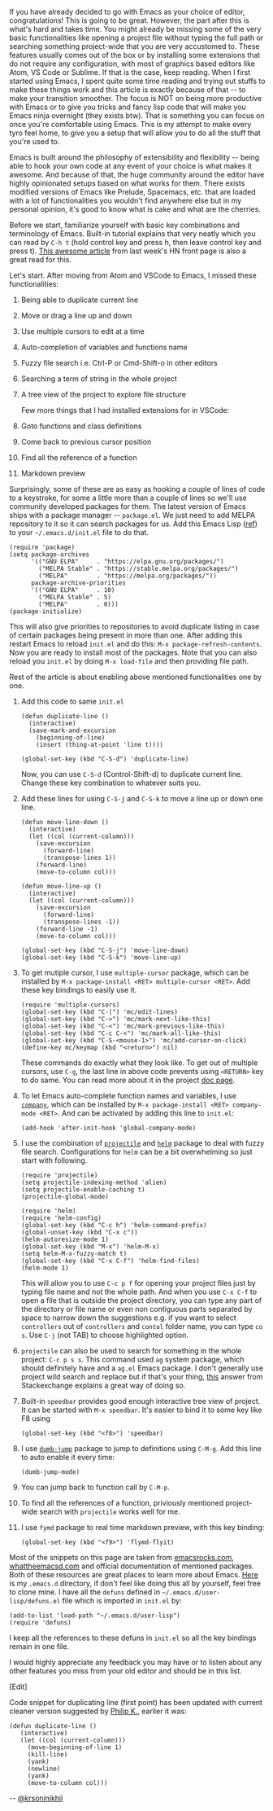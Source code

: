 If you have already decided to go with Emacs as your choice of editor,
congratulations! This is going to be great. However, the part after
this is what's hard and takes time. You might already be missing some
of the very basic functionalities like opening a project file without
typing the full path or searching something project-wide that you are
very accustomed to. These features usually comes out of the box or by
installing some extensions that do not require any configuration,
with most of graphics based editors like Atom, VS Code or Sublime. If
that is the case, keep reading. When I first started using Emacs, I
spent quite some time reading and trying out stuffs to make these
things work and this article is exactly because of that -- to make
your transition smoother. The focus is NOT on being more productive
with Emacs or to give you tricks and fancy lisp code that will make
you Emacs ninja overnight (they exists btw). That is something you can
focus on once you're comfortable using Emacs. This is my attempt to
make every tyro feel home, to give you a setup that will allow you to
do all the stuff that you're used to.

Emacs is built around the philosophy of extensibility and flexibility
-- being able to hook your own code at any event of your choice is
what makes it awesome. And because of that, the huge community around
the editor have highly opinionated setups based on what works for
them. There exists modified versions of Emacs like Prelude, Spacemacs,
etc. that are loaded with a lot of functionalities you wouldn't find
anywhere else but in my personal opinion, it's good to know what is cake
and what are the cherries.

Before we start, familiarize yourself with basic key combinations and
terminology of Emacs. Built-in tutorial explains that very neatly
which you can read by `C-h t` (hold control key and press h, then
leave control key and press t). [This awesome
article](http://www.jesshamrick.com/2012/09/10/absolute-beginners-guide-to-emacs/)
from last week's HN front page is also a great read for this.

Let's start. After moving from Atom and VSCode to Emacs, I missed these
functionalities:

1. Being able to duplicate current line
2. Move or drag a line up and down
3. Use multiple cursors to edit at a time
4. Auto-completion of variables and functions name
5. Fuzzy file search i.e. Ctrl-P or Cmd-Shift-o in other editors
6. Searching a term of string in the whole project
7. A tree view of the project to explore file structure

   Few more things that I had installed extensions for in VSCode:

8. Goto functions and class definitions
9. Come back to previous cursor position
10. Find all the reference of a function
11. Markdown preview

Surprisingly, some of these are as easy as hooking a couple of lines
of code to a keystroke, for some a little more than a couple of lines
so we'll use community developed packages for them. The latest version
of Emacs ships with a package manager -- `package.el`. We just need to
add MELPA repository to it so it can search packages for us. Add this
Emacs Lisp ([ref](https://emacs.stackexchange.com/a/2989/21028)) to
your `~/.emacs.d/init.el` file to do that.

```elisp
(require 'package)
(setq package-archives
      '(("GNU ELPA"     . "https://elpa.gnu.org/packages/")
        ("MELPA Stable" . "https://stable.melpa.org/packages/")
        ("MELPA"        . "https://melpa.org/packages/"))
      package-archive-priorities
      '(("GNU ELPA"     . 10)
        ("MELPA Stable" . 5)
        ("MELPA"        . 0)))
(package-initialize)
```

This will also give priorities to repositories to avoid duplicate
listing in case of certain packages being present in more than
one. After adding this restart Emacs to reload `init.el` and do this:
`M-x package-refresh-contents`. Now you are ready to install most of
the packages. Note that you can also reload you `init.el` by doing
`M-x load-file` and then providing file path.

Rest of the article is about enabling above mentioned functionalities
one by one.


1. Add this code to same `init.el`

    ```elisp
    (defun duplicate-line ()
      (interactive)
      (save-mark-and-excursion
        (beginning-of-line)
        (insert (thing-at-point 'line t))))

    (global-set-key (kbd "C-S-d") 'duplicate-line)
    ```

    Now, you can use `C-S-d` (Control-Shift-d) to duplicate current
    line. Change these key combination to whatever suits you.

2. Add these lines for using `C-S-j` and `C-S-k` to move a line up or
   down one line.

    ```elisp
    (defun move-line-down ()
      (interactive)
      (let ((col (current-column)))
        (save-excursion
          (forward-line)
          (transpose-lines 1))
        (forward-line)
        (move-to-column col)))

    (defun move-line-up ()
      (interactive)
      (let ((col (current-column)))
        (save-excursion
          (forward-line)
          (transpose-lines -1))
        (forward-line -1)
        (move-to-column col)))

    (global-set-key (kbd "C-S-j") 'move-line-down)
    (global-set-key (kbd "C-S-k") 'move-line-up)
    ```

3. To get mutiple cursor, I use `multiple-cursor` package, which can
   be installed by `M-x package-install <RET> multiple-cursor <RET>`. Add these
   key bindings to easily use it.

    ```elisp
    (require 'multiple-cursors)
    (global-set-key (kbd "C-|") 'mc/edit-lines)
    (global-set-key (kbd "C->") 'mc/mark-next-like-this)
    (global-set-key (kbd "C-<") 'mc/mark-previous-like-this)
    (global-set-key (kbd "C-c C-<") 'mc/mark-all-like-this)
    (global-set-key (kbd "C-S-<mouse-1>") 'mc/add-cursor-on-click)
    (define-key mc/keymap (kbd "<return>") nil)
    ```

   These commands do exactly what they look like. To get out of multiple
   cursors, use `C-g`, the last line in above code prevents using `<RETURN>`
   key to do same. You can read more about it in the project [doc page](http://stable.melpa.org/#/multiple-cursors).

4. To let Emacs auto-complete function names and variables, I use
   [`company`](http://stable.melpa.org/#/company), which can be
   installed by `M-x package-install <RET> company-mode <RET>`. And can be
   activated by adding this line to `init.el`:

    ```elisp
    (add-hook 'after-init-hook 'global-company-mode)
    ```

5. I use the combination of
   [`projectile`](https://www.projectile.mx/en/latest/) and
   [`helm`](https://emacs-helm.github.io/helm/) package to deal with
   fuzzy file search. Configurations for `helm` can be a bit overwhelming so
   just start with following.

    ```elisp
    (require 'projectile)
    (setq projectile-indexing-method 'alien)
    (setq projectile-enable-caching t)
    (projectile-global-mode)

    (require 'helm)
    (require 'helm-config)
    (global-set-key (kbd "C-c h") 'helm-command-prefix)
    (global-unset-key (kbd "C-x c"))
    (helm-autoresize-mode 1)
    (global-set-key (kbd "M-x") 'helm-M-x)
    (setq helm-M-x-fuzzy-match t)
    (global-set-key (kbd "C-x C-f") 'helm-find-files)
    (helm-mode 1)
    ```

   This will allow you to use `C-c p f` for opening your project files
   just by typing file name and not the whole path. And when you use `C-x
   C-f` to open a file that is outside the project directory, you can
   type any part of the directory or file name or even non contiguous
   parts separated by space to narrow down the suggestions e.g. if you
   want to select `controllers` out of `controllers` and `contol` folder
   name, you can type `co s`. Use `C-j` (not TAB) to choose highlighted
   option.

6. `projectile` can also be used to search for something in the whole
   project: `C-c p s s`. This command used `ag` system package, which
   should definitely have and a `ag.el` Emacs package. I don't
   generally use project wild search and replace but if that's your
   thing, [this](https://emacs.stackexchange.com/a/243/21028) answer
   from Stackexchange explains a great way of doing so.

7. Built-in `speedbar` provides good enough interactive tree view of
   project. It can be started with `M-x speedbar`. It's easier to bind
   it to some key like F8 using

    ```elisp
    (global-set-key (kbd "<f8>") 'speedbar)
    ```

8. I use
   [`dumb-jump`](https://github.com/jacktasia/dumb-jump/tree/260054500d4731c36574b6cbc519de29fdd22f43)
   package to jump to definitions using `C-M-g`. Add this line to auto enable it
   every time:

    ```elisp
    (dumb-jump-mode)
    ```

9. You can jump back to function call by `C-M-p`.

10. To find all the references of a function, priviously mentioned
    project-wide search with `projectile` works well for me.

11. I use `fymd` package to real time markdown preview, with this
    key binding:

    ```elisp
    (global-set-key (kbd "<f9>") 'flymd-flyit)
    ```

Most of the snippets on this page are taken from
[emacsrocks.com](http://emacsrocks.com/),
[whattheemacsd.com](http://whattheemacsd.com/) and official
documentation of mentioned packages. Both of these resources are
great places to learn more about
Emacs. [Here](https://github.com/krsoninikhil/dotfiles/tree/master/.emacs.d)
is my `.emacs.d` directory, if don't feel like doing this all by yourself,
feel free to clone mine. I have all the `defuns` defined in
`~/.emacs.d/user-lisp/defuns.el` file which is imported in `init.el` by:

```elisp
(add-to-list 'load-path "~/.emacs.d/user-lisp")
(require 'defuns)
```

I keep all the references to these defuns in `init.el` so all the key
bindings remain in one file.

I would highly appreciate any feedback you may have or to listen about
any other features you miss from your old editor and should be in this
list.

[Edit]

Code snippet for duplicating line (first point) has been updated with
current cleaner version suggested by [Philip K.](https://zge.us.to/),
earlier it was:

```elisp
(defun duplicate-line ()
   (interactive)
   (let ((col (current-column)))
     (move-beginning-of-line 1)
     (kill-line)
     (yank)
     (newline)
     (yank)
     (move-to-column col)))
```

-- [@krsoninikhil](https://twitter.com/krsoninikhil)
